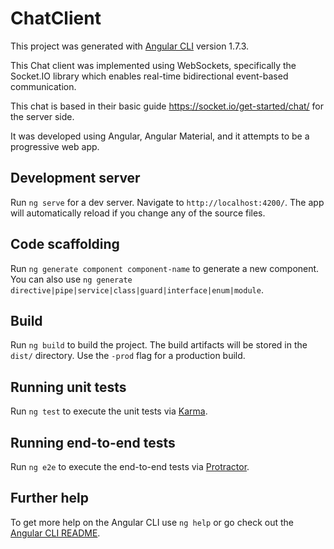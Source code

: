 # ChatClient

This project was generated with [Angular CLI](https://github.com/angular/angular-cli) version 1.7.3.

This Chat client was implemented using WebSockets, specifically the Socket.IO library which enables real-time bidirectional event-based communication.

This chat is based in their basic guide https://socket.io/get-started/chat/ for the server side.

It was developed using Angular, Angular Material, and it attempts to be a progressive web app.

## Development server

Run `ng serve` for a dev server. Navigate to `http://localhost:4200/`. The app will automatically reload if you change any of the source files.

## Code scaffolding

Run `ng generate component component-name` to generate a new component. You can also use `ng generate directive|pipe|service|class|guard|interface|enum|module`.

## Build

Run `ng build` to build the project. The build artifacts will be stored in the `dist/` directory. Use the `-prod` flag for a production build.

## Running unit tests

Run `ng test` to execute the unit tests via [Karma](https://karma-runner.github.io).

## Running end-to-end tests

Run `ng e2e` to execute the end-to-end tests via [Protractor](http://www.protractortest.org/).

## Further help

To get more help on the Angular CLI use `ng help` or go check out the [Angular CLI README](https://github.com/angular/angular-cli/blob/master/README.md).
